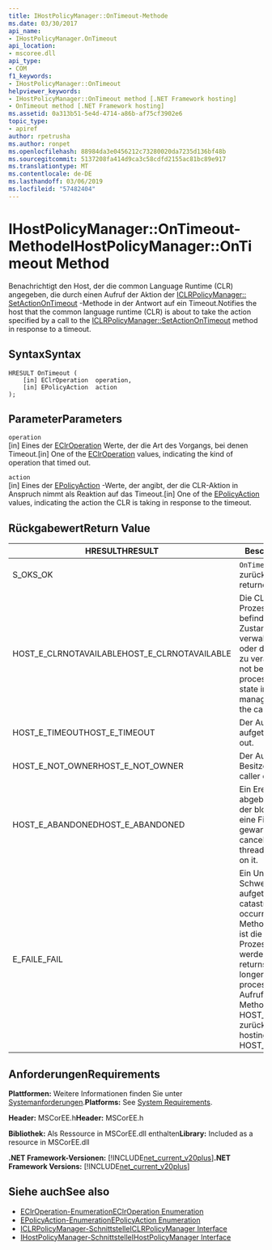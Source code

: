 ```yaml
---
title: IHostPolicyManager::OnTimeout-Methode
ms.date: 03/30/2017
api_name:
- IHostPolicyManager.OnTimeout
api_location:
- mscoree.dll
api_type:
- COM
f1_keywords:
- IHostPolicyManager::OnTimeout
helpviewer_keywords:
- IHostPolicyManager::OnTimeout method [.NET Framework hosting]
- OnTimeout method [.NET Framework hosting]
ms.assetid: 0a313b51-5e4d-4714-a86b-af75cf3902e6
topic_type:
- apiref
author: rpetrusha
ms.author: ronpet
ms.openlocfilehash: 88984da3e0456212c73280020da7235d136bf48b
ms.sourcegitcommit: 5137208fa414d9ca3c58cdfd2155ac81bc89e917
ms.translationtype: MT
ms.contentlocale: de-DE
ms.lasthandoff: 03/06/2019
ms.locfileid: "57482404"
---
```

# <a name="ihostpolicymanagerontimeout-method"></a><span data-ttu-id="48141-102">IHostPolicyManager::OnTimeout-Methode</span><span class="sxs-lookup"><span data-stu-id="48141-102">IHostPolicyManager::OnTimeout Method</span></span>
<span data-ttu-id="48141-103">Benachrichtigt den Host, der die common Language Runtime (CLR) angegeben, die durch einen Aufruf der Aktion der [ICLRPolicyManager:: SetActionOnTimeout](../../../../docs/framework/unmanaged-api/hosting/iclrpolicymanager-setactionontimeout-method.md) -Methode in der Antwort auf ein Timeout.</span><span class="sxs-lookup"><span data-stu-id="48141-103">Notifies the host that the common language runtime (CLR) is about to take the action specified by a call to the [ICLRPolicyManager::SetActionOnTimeout](../../../../docs/framework/unmanaged-api/hosting/iclrpolicymanager-setactionontimeout-method.md) method in response to a timeout.</span></span>  
  
## <a name="syntax"></a><span data-ttu-id="48141-104">Syntax</span><span class="sxs-lookup"><span data-stu-id="48141-104">Syntax</span></span>  
  
```  
HRESULT OnTimeout (  
    [in] EClrOperation  operation,   
    [in] EPolicyAction  action  
);  
```  
  
## <a name="parameters"></a><span data-ttu-id="48141-105">Parameter</span><span class="sxs-lookup"><span data-stu-id="48141-105">Parameters</span></span>  
 `operation`  
 <span data-ttu-id="48141-106">[in] Eines der [EClrOperation](../../../../docs/framework/unmanaged-api/hosting/eclroperation-enumeration.md) Werte, der die Art des Vorgangs, bei denen Timeout.</span><span class="sxs-lookup"><span data-stu-id="48141-106">[in] One of the [EClrOperation](../../../../docs/framework/unmanaged-api/hosting/eclroperation-enumeration.md) values, indicating the kind of operation that timed out.</span></span>  
  
 `action`  
 <span data-ttu-id="48141-107">[in] Eines der [EPolicyAction](../../../../docs/framework/unmanaged-api/hosting/epolicyaction-enumeration.md) -Werte, der angibt, der die CLR-Aktion in Anspruch nimmt als Reaktion auf das Timeout.</span><span class="sxs-lookup"><span data-stu-id="48141-107">[in] One of the [EPolicyAction](../../../../docs/framework/unmanaged-api/hosting/epolicyaction-enumeration.md) values, indicating the action the CLR is taking in response to the timeout.</span></span>  
  
## <a name="return-value"></a><span data-ttu-id="48141-108">Rückgabewert</span><span class="sxs-lookup"><span data-stu-id="48141-108">Return Value</span></span>  
  
|<span data-ttu-id="48141-109">HRESULT</span><span class="sxs-lookup"><span data-stu-id="48141-109">HRESULT</span></span>|<span data-ttu-id="48141-110">Beschreibung</span><span class="sxs-lookup"><span data-stu-id="48141-110">Description</span></span>|  
|-------------|-----------------|  
|<span data-ttu-id="48141-111">S_OK</span><span class="sxs-lookup"><span data-stu-id="48141-111">S_OK</span></span>|<span data-ttu-id="48141-112">`OnTimeout` wurde erfolgreich zurückgegeben.</span><span class="sxs-lookup"><span data-stu-id="48141-112">`OnTimeout` returned successfully.</span></span>|  
|<span data-ttu-id="48141-113">HOST_E_CLRNOTAVAILABLE</span><span class="sxs-lookup"><span data-stu-id="48141-113">HOST_E_CLRNOTAVAILABLE</span></span>|<span data-ttu-id="48141-114">Die CLR wurde nicht in einen Prozess geladen und befindet sich in einem Zustand, in dem nicht verwalteten Code ausführen oder den Aufruf erfolgreich zu verarbeiten.</span><span class="sxs-lookup"><span data-stu-id="48141-114">The CLR has not been loaded into a process, or the CLR is in a state in which it cannot run managed code or process the call successfully.</span></span>|  
|<span data-ttu-id="48141-115">HOST_E_TIMEOUT</span><span class="sxs-lookup"><span data-stu-id="48141-115">HOST_E_TIMEOUT</span></span>|<span data-ttu-id="48141-116">Der Aufruf ist ein Timeout aufgetreten.</span><span class="sxs-lookup"><span data-stu-id="48141-116">The call timed out.</span></span>|  
|<span data-ttu-id="48141-117">HOST_E_NOT_OWNER</span><span class="sxs-lookup"><span data-stu-id="48141-117">HOST_E_NOT_OWNER</span></span>|<span data-ttu-id="48141-118">Der Aufrufer ist nicht Besitzer der Sperre.</span><span class="sxs-lookup"><span data-stu-id="48141-118">The caller does not own the lock.</span></span>|  
|<span data-ttu-id="48141-119">HOST_E_ABANDONED</span><span class="sxs-lookup"><span data-stu-id="48141-119">HOST_E_ABANDONED</span></span>|<span data-ttu-id="48141-120">Ein Ereignis wurde abgebrochen, während sich der blockierte Thread oder eine Fiber darauf gewartet.</span><span class="sxs-lookup"><span data-stu-id="48141-120">An event was canceled while a blocked thread or fiber was waiting on it.</span></span>|  
|<span data-ttu-id="48141-121">E_FAIL</span><span class="sxs-lookup"><span data-stu-id="48141-121">E_FAIL</span></span>|<span data-ttu-id="48141-122">Ein Unbekannter Schwerwiegender Fehler ist aufgetreten.</span><span class="sxs-lookup"><span data-stu-id="48141-122">An unknown catastrophic failure occurred.</span></span> <span data-ttu-id="48141-123">Wenn eine Methode E_FAIL zurückgibt, ist die CLR nicht mehr im Prozess verwendet werden.</span><span class="sxs-lookup"><span data-stu-id="48141-123">When a method returns E_FAIL, the CLR is no longer usable within the process.</span></span> <span data-ttu-id="48141-124">Nachfolgende Aufrufe zum Hosten der Methoden HOST_E_CLRNOTAVAILABLE zurück.</span><span class="sxs-lookup"><span data-stu-id="48141-124">Subsequent calls to hosting methods return HOST_E_CLRNOTAVAILABLE.</span></span>|  
  
## <a name="requirements"></a><span data-ttu-id="48141-125">Anforderungen</span><span class="sxs-lookup"><span data-stu-id="48141-125">Requirements</span></span>  
 <span data-ttu-id="48141-126">**Plattformen:** Weitere Informationen finden Sie unter [Systemanforderungen](../../../../docs/framework/get-started/system-requirements.md).</span><span class="sxs-lookup"><span data-stu-id="48141-126">**Platforms:** See [System Requirements](../../../../docs/framework/get-started/system-requirements.md).</span></span>  
  
 <span data-ttu-id="48141-127">**Header:** MSCorEE.h</span><span class="sxs-lookup"><span data-stu-id="48141-127">**Header:** MSCorEE.h</span></span>  
  
 <span data-ttu-id="48141-128">**Bibliothek:** Als Ressource in MSCorEE.dll enthalten</span><span class="sxs-lookup"><span data-stu-id="48141-128">**Library:** Included as a resource in MSCorEE.dll</span></span>  
  
 <span data-ttu-id="48141-129">**.NET Framework-Versionen:** [!INCLUDE[net_current_v20plus](../../../../includes/net-current-v20plus-md.md)]</span><span class="sxs-lookup"><span data-stu-id="48141-129">**.NET Framework Versions:** [!INCLUDE[net_current_v20plus](../../../../includes/net-current-v20plus-md.md)]</span></span>  
  
## <a name="see-also"></a><span data-ttu-id="48141-130">Siehe auch</span><span class="sxs-lookup"><span data-stu-id="48141-130">See also</span></span>
- [<span data-ttu-id="48141-131">EClrOperation-Enumeration</span><span class="sxs-lookup"><span data-stu-id="48141-131">EClrOperation Enumeration</span></span>](../../../../docs/framework/unmanaged-api/hosting/eclroperation-enumeration.md)
- [<span data-ttu-id="48141-132">EPolicyAction-Enumeration</span><span class="sxs-lookup"><span data-stu-id="48141-132">EPolicyAction Enumeration</span></span>](../../../../docs/framework/unmanaged-api/hosting/epolicyaction-enumeration.md)
- [<span data-ttu-id="48141-133">ICLRPolicyManager-Schnittstelle</span><span class="sxs-lookup"><span data-stu-id="48141-133">ICLRPolicyManager Interface</span></span>](../../../../docs/framework/unmanaged-api/hosting/iclrpolicymanager-interface.md)
- [<span data-ttu-id="48141-134">IHostPolicyManager-Schnittstelle</span><span class="sxs-lookup"><span data-stu-id="48141-134">IHostPolicyManager Interface</span></span>](../../../../docs/framework/unmanaged-api/hosting/ihostpolicymanager-interface.md)

